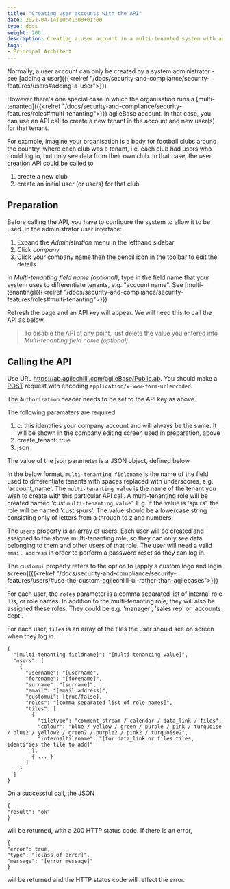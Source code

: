 ```yaml
---
title: "Creating user accounts with the API"
date: 2021-04-14T10:41:00+01:00
type: docs
weight: 200
description: Creating a user account in a multi-tenanted system with an API request
tags:
- Principal Architect
---
```

Normally, a user account can only be created by a system administrator - see [adding a user]({{<relref "/docs/security-and-compliance/security-features/users#adding-a-user">}})

However there's one special case in which the organisation runs a [multi-tenanted]({{<relref "/docs/security-and-compliance/security-features/roles#multi-tenanting">}}) agileBase account. In that case, you can use an API call to create a new tenant in the account and new user(s) for that tenant.

For example, imagine your organisation is a body for football clubs around the country, where each club was a tenant, i.e. each club had users who could log in, but only see data from their own club. In that case, the user creation API could be called to 
1) create a new club
2) create an initial user (or users) for that club

## Preparation
Before calling the API, you have to configure the system to allow it to be used. In the administrator user interface:
1) Expand the _Administration_ menu in the lefthand sidebar
2) Click _company_
3) Click your company name then the pencil icon in the toolbar to edit the details

In *Multi-tenanting field name (optional)*, type in the field name that your system uses to differentiate tenants, e.g. "account name". See [multi-tenanting]({{<relref "/docs/security-and-compliance/security-features/roles#multi-tenanting">}})

Refresh the page and an API key will appear. We will need this to call the API as below.
> To disable the API at any point, just delete the value you entered into *Multi-tenanting field name (optional)*

## Calling the API

Use URL https://ab.agilechilli.com/agileBase/Public.ab. You should make a [POST](https://developer.mozilla.org/en-US/docs/Web/HTTP/Methods/POST) request with encoding `application/x-www-form-urlencoded`.

The `Authorization` header needs to be set to the API key as above.

The following paramaters are required

1. c: this identifies your company account and will always be the same. It will be shown in the company editing screen used in preparation, above
2. create_tenant: true
3. json

The value of the json parameter is a JSON object, defined below.

In the below format, `multi-tenanting fieldname` is the name of the field used to differentiate tenants with spaces replaced with underscores, e.g. 'account_name'. The `multi-tenanting value` is the name of the tenant you wish to create with this particular API call. A multi-tenanting role will be created named 'cust `multi-tenanting value`'. E.g. if the value is 'spurs', the role will be named 'cust spurs'. The value should be a lowercase string consisting only of letters from a through to z and numbers.

The `users` property is an array of users. Each user will be created and assigned to the above multi-tenanting role, so they can only see data belonging to them and other users of that role. The user will need a valid `email address` in order to perform a password reset so they can log in.

The `customui` property refers to the option to [apply a custom logo and login screen]({{<relref "/docs/security-and-compliance/security-features/users/#use-the-custom-agilechilli-ui-rather-than-agilebases">}})

For each user, the `roles` parameter is a comma separated list of internal role IDs, or role names. In addition to the multi-tenanting role, they will also be assigned these roles. They could be e.g. 'manager', 'sales rep' or 'accounts dept'.

For each user, `tiles` is an array of the tiles the user should see on screen when they log in.

```
{
  "[multi-tenanting fieldname]": "[multi-tenanting value]",
  "users": [
    {
      "username": "[username",
      "forename": "[forename]",
      "surname": "[surname]",
      "email": "[email address]",
      "customui": [true/false],
      "roles": "[comma separated list of role names]",
      "tiles": [
        {
          "tiletype": "comment_stream / calendar / data_link / files",
          "colour": "blue / yellow / green / purple / pink / turquoise / blue2 / yellow2 / green2 / purple2 / pink2 / turquoise2",
          "internaltilename": "[for data_link or files tiles, identifies the tile to add]"
        },
        { ... }
      ]
    }
  ]
}
```

On a successful call, the JSON

```
{
"result": "ok"
}
```

will be returned, with a 200 HTTP status code. If there is an error,

```
{
"error": true,
"type": "[class of error]",
"message": "[error message]"
}
```

will be returned and the HTTP status code will reflect the error.